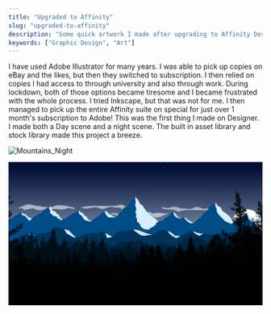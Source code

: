 ```yaml
---
title: "Upgraded to Affinity"
slug: "upgraded-to-affinity"
description: "Some quick artwork I made after upgrading to Affinity Designer"
keywords: ["Graphic Design", "Art"]
---
```


I have used Adobe Illustrator for many years. I was able to pick up copies on eBay and the likes, but then they switched to subscription. I then relied on copies I had access to through university and also through work. During lockdown, both of those options became tiresome and I became frustrated with the whole process. I tried Inkscape, but that was not for me. I then managed to pick up the entire Affinity suite on special for just over 1 month's subscription to Adobe! This was the first thing I made on Designer. I made both a Day scene and a night scene. The built in asset library and stock library made this project a breeze.

![Mountains_Night](/project-images/upgraded-to-affinity/feature.png)

![Mountains_Night](/project-images/upgraded-to-affinity/1.png)
